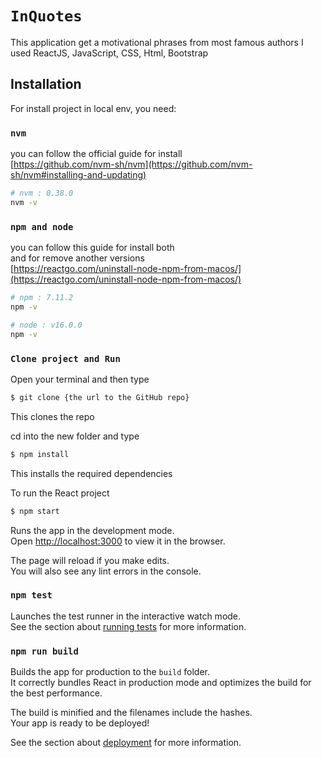 

# `InQuotes`

This application get a motivational phrases from most famous authors I used ReactJS, JavaScript, CSS, Html, Bootstrap

## Installation
For install project in local env, you need:<br />

### `nvm`
you can follow the official guide for install<br />
[https://github.com/nvm-sh/nvm](https://github.com/nvm-sh/nvm#installing-and-updating)

```sh
# nvm : 0.38.0
nvm -v
```
### `npm and node`
you can follow this guide for install both<br />
and for remove another versions<br />
[https://reactgo.com/uninstall-node-npm-from-macos/](https://reactgo.com/uninstall-node-npm-from-macos/)

```sh
# npm : 7.11.2
npm -v

# node : v16.0.0
npm -v
```
### `Clone project and Run`
Open your terminal and then type<br />
```sh
$ git clone {the url to the GitHub repo}
```
This clones the repo<br />

cd into the new folder and type
```sh
$ npm install
```
This installs the required dependencies

To run the React project
```sh
$ npm start
```

Runs the app in the development mode.<br />
Open [http://localhost:3000](http://localhost:3000) to view it in the browser.

The page will reload if you make edits.<br />
You will also see any lint errors in the console.

### `npm test`

Launches the test runner in the interactive watch mode.<br />
See the section about [running tests](https://facebook.github.io/create-react-app/docs/running-tests) for more information.

### `npm run build`

Builds the app for production to the `build` folder.<br />
It correctly bundles React in production mode and optimizes the build for the best performance.

The build is minified and the filenames include the hashes.<br />
Your app is ready to be deployed!

See the section about [deployment](https://facebook.github.io/create-react-app/docs/deployment) for more information.

